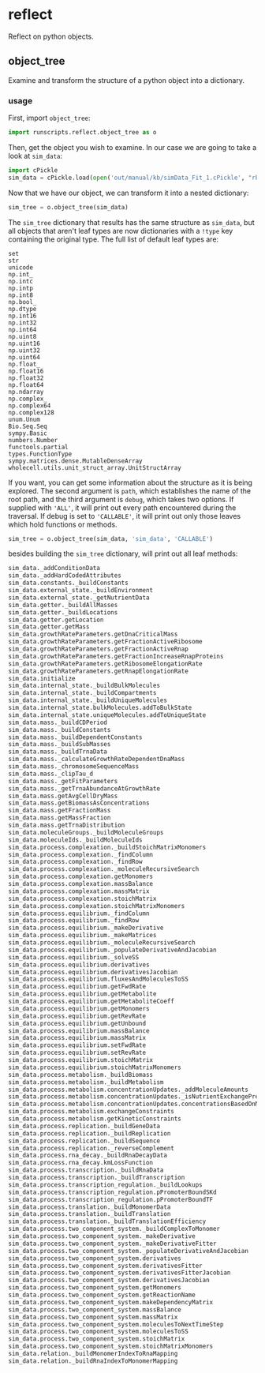 # reflect

Reflect on python objects.

## object_tree

Examine and transform the structure of a python object into a dictionary.

### usage

First, import `object_tree`:

```python
import runscripts.reflect.object_tree as o
```

Then, get the object you wish to examine. In our case we are going to take a look at `sim_data`:

```python
import cPickle
sim_data = cPickle.load(open('out/manual/kb/simData_Fit_1.cPickle', "rb"))
```

Now that we have our object, we can transform it into a nested dictionary:

```python
sim_tree = o.object_tree(sim_data)
```

The `sim_tree` dictionary that results has the same structure as `sim_data`, but all objects that aren't leaf types are now dictionaries with a `!type` key containing the original type. The full list of default leaf types are:

    set
    str
    unicode
    np.int_
    np.intc
    np.intp
    np.int8
    np.bool_
    np.dtype
    np.int16
    np.int32
    np.int64
    np.uint8
    np.uint16
    np.uint32
    np.uint64
    np.float_
    np.float16
    np.float32
    np.float64
    np.ndarray
    np.complex_
    np.complex64
    np.complex128
    unum.Unum
    Bio.Seq.Seq
    sympy.Basic
    numbers.Number
    functools.partial
    types.FunctionType
    sympy.matrices.dense.MutableDenseArray
    wholecell.utils.unit_struct_array.UnitStructArray

If you want, you can get some information about the structure as it is being explored. The second argument is `path`, which establishes the name of the root path, and the third argument is `debug`, which takes two options. If supplied with `'ALL'`, it will print out every path encountered during the traversal. If debug is set to `'CALLABLE'`, it will print out only those leaves which hold functions or methods.

```python
sim_tree = o.object_tree(sim_data, 'sim_data', 'CALLABLE')
```

besides building the `sim_tree` dictionary, will print out all leaf methods:

```python
sim_data._addConditionData
sim_data._addHardCodedAttributes
sim_data.constants._buildConstants
sim_data.external_state._buildEnvironment
sim_data.external_state._getNutrientData
sim_data.getter._buildAllMasses
sim_data.getter._buildLocations
sim_data.getter.getLocation
sim_data.getter.getMass
sim_data.growthRateParameters.getDnaCriticalMass
sim_data.growthRateParameters.getFractionActiveRibosome
sim_data.growthRateParameters.getFractionActiveRnap
sim_data.growthRateParameters.getFractionIncreaseRnapProteins
sim_data.growthRateParameters.getRibosomeElongationRate
sim_data.growthRateParameters.getRnapElongationRate
sim_data.initialize
sim_data.internal_state._buildBulkMolecules
sim_data.internal_state._buildCompartments
sim_data.internal_state._buildUniqueMolecules
sim_data.internal_state.bulkMolecules.addToBulkState
sim_data.internal_state.uniqueMolecules.addToUniqueState
sim_data.mass._buildCDPeriod
sim_data.mass._buildConstants
sim_data.mass._buildDependentConstants
sim_data.mass._buildSubMasses
sim_data.mass._buildTrnaData
sim_data.mass._calculateGrowthRateDependentDnaMass
sim_data.mass._chromosomeSequenceMass
sim_data.mass._clipTau_d
sim_data.mass._getFitParameters
sim_data.mass._getTrnaAbundanceAtGrowthRate
sim_data.mass.getAvgCellDryMass
sim_data.mass.getBiomassAsConcentrations
sim_data.mass.getFractionMass
sim_data.mass.getMassFraction
sim_data.mass.getTrnaDistribution
sim_data.moleculeGroups._buildMoleculeGroups
sim_data.moleculeIds._buildMoleculeIds
sim_data.process.complexation._buildStoichMatrixMonomers
sim_data.process.complexation._findColumn
sim_data.process.complexation._findRow
sim_data.process.complexation._moleculeRecursiveSearch
sim_data.process.complexation.getMonomers
sim_data.process.complexation.massBalance
sim_data.process.complexation.massMatrix
sim_data.process.complexation.stoichMatrix
sim_data.process.complexation.stoichMatrixMonomers
sim_data.process.equilibrium._findColumn
sim_data.process.equilibrium._findRow
sim_data.process.equilibrium._makeDerivative
sim_data.process.equilibrium._makeMatrices
sim_data.process.equilibrium._moleculeRecursiveSearch
sim_data.process.equilibrium._populateDerivativeAndJacobian
sim_data.process.equilibrium._solveSS
sim_data.process.equilibrium.derivatives
sim_data.process.equilibrium.derivativesJacobian
sim_data.process.equilibrium.fluxesAndMoleculesToSS
sim_data.process.equilibrium.getFwdRate
sim_data.process.equilibrium.getMetabolite
sim_data.process.equilibrium.getMetaboliteCoeff
sim_data.process.equilibrium.getMonomers
sim_data.process.equilibrium.getRevRate
sim_data.process.equilibrium.getUnbound
sim_data.process.equilibrium.massBalance
sim_data.process.equilibrium.massMatrix
sim_data.process.equilibrium.setFwdRate
sim_data.process.equilibrium.setRevRate
sim_data.process.equilibrium.stoichMatrix
sim_data.process.equilibrium.stoichMatrixMonomers
sim_data.process.metabolism._buildBiomass
sim_data.process.metabolism._buildMetabolism
sim_data.process.metabolism.concentrationUpdates._addMoleculeAmounts
sim_data.process.metabolism.concentrationUpdates._isNutrientExchangePresent
sim_data.process.metabolism.concentrationUpdates.concentrationsBasedOnNutrients
sim_data.process.metabolism.exchangeConstraints
sim_data.process.metabolism.getKineticConstraints
sim_data.process.replication._buildGeneData
sim_data.process.replication._buildReplication
sim_data.process.replication._buildSequence
sim_data.process.replication._reverseComplement
sim_data.process.rna_decay._buildRnaDecayData
sim_data.process.rna_decay.kmLossFunction
sim_data.process.transcription._buildRnaData
sim_data.process.transcription._buildTranscription
sim_data.process.transcription_regulation._buildLookups
sim_data.process.transcription_regulation.pPromoterBoundSKd
sim_data.process.transcription_regulation.pPromoterBoundTF
sim_data.process.translation._buildMonomerData
sim_data.process.translation._buildTranslation
sim_data.process.translation._buildTranslationEfficiency
sim_data.process.two_component_system._buildComplexToMonomer
sim_data.process.two_component_system._makeDerivative
sim_data.process.two_component_system._makeDerivativeFitter
sim_data.process.two_component_system._populateDerivativeAndJacobian
sim_data.process.two_component_system.derivatives
sim_data.process.two_component_system.derivativesFitter
sim_data.process.two_component_system.derivativesFitterJacobian
sim_data.process.two_component_system.derivativesJacobian
sim_data.process.two_component_system.getMonomers
sim_data.process.two_component_system.getReactionName
sim_data.process.two_component_system.makeDependencyMatrix
sim_data.process.two_component_system.massBalance
sim_data.process.two_component_system.massMatrix
sim_data.process.two_component_system.moleculesToNextTimeStep
sim_data.process.two_component_system.moleculesToSS
sim_data.process.two_component_system.stoichMatrix
sim_data.process.two_component_system.stoichMatrixMonomers
sim_data.relation._buildMonomerIndexToRnaMapping
sim_data.relation._buildRnaIndexToMonomerMapping
```